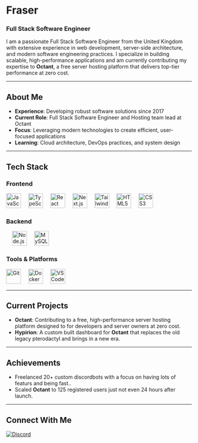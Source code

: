 # Fraser  
### Full Stack Software Engineer

I am a passionate Full Stack Software Engineer from the United Kingdom with extensive experience in web development, server-side architecture, and modern software engineering practices. I specialize in building scalable, high-performance applications and am currently contributing my expertise to **Octant**, a free server hosting platform that delivers top-tier performance at zero cost.

---

## About Me

- **Experience**: Developing robust software solutions since 2017  
- **Current Role**: Full Stack Software Engineer and Hosting team lead at Octant  
- **Focus**: Leveraging modern technologies to create efficient, user-focused applications  
- **Learning**: Cloud architecture, DevOps practices, and system design  

---

## Tech Stack

### Frontend
<div>
  <img src="https://cdn.jsdelivr.net/gh/devicons/devicon/icons/javascript/javascript-original.svg" height="40" alt="JavaScript" />
  <img width="12" />
  <img src="https://cdn.jsdelivr.net/gh/devicons/devicon/icons/typescript/typescript-original.svg" height="40" alt="TypeScript" />
  <img width="12" />
  <img src="https://cdn.jsdelivr.net/gh/devicons/devicon/icons/react/react-original.svg" height="40" alt="React" />
  <img width="12" />
  <img src="https://cdn.jsdelivr.net/gh/devicons/devicon/icons/nextjs/nextjs-original.svg" height="40" alt="Next.js" />
  <img width="12" />
  <img src="https://upload.wikimedia.org/wikipedia/commons/thumb/d/d5/Tailwind_CSS_Logo.svg/2560px-Tailwind_CSS_Logo.svg.png" height="40" alt="Tailwind CSS" />
  <img width="12" />
  <img src="https://cdn.jsdelivr.net/gh/devicons/devicon/icons/html5/html5-original.svg" height="40" alt="HTML5" />
  <img width="12" />
  <img src="https://cdn.jsdelivr.net/gh/devicons/devicon/icons/css3/css3-original.svg" height="40" alt="CSS3" />
</div>

### Backend
<div>
  <img width="12" />
  <img src="https://cdn.jsdelivr.net/gh/devicons/devicon/icons/nodejs/nodejs-original.svg" height="40" alt="Node.js" />
  <img width="12" />
  <img src="https://cdn.jsdelivr.net/gh/devicons/devicon/icons/mysql/mysql-original.svg" height="40" alt="MySQL" />
</div>

### Tools & Platforms
<div>
  <img src="https://cdn.jsdelivr.net/gh/devicons/devicon/icons/git/git-original.svg" height="40" alt="Git" />
  <img width="12" />
  <img src="https://cdn.jsdelivr.net/gh/devicons/devicon/icons/docker/docker-original.svg" height="40" alt="Docker" />
  <img width="12" />
  <img src="https://cdn.jsdelivr.net/gh/devicons/devicon/icons/vscode/vscode-original.svg" height="40" alt="VS Code" />
</div>

---

## Current Projects

- **Octant**: Contributing to a free, high-performance server hosting platform designed to for developers and server owners at zero cost.  
- **Hypirion**: A custom built dashboard for **Octant** that replaces the old legacy pterodactyl and brings in a new era.

---

## Achievements

- Freelanced 20+ custom discordbots with a focus on having lots of featurs and being fast..  
- Scaled **Octant** to 125 registered users just not even 24 hours after launch.  

---

## Connect With Me

<div>
  <a href="https://discord.gg/compute" target="_blank">
    <img src="https://img.shields.io/badge/Discord-%237289DA.svg?style=for-the-badge&logo=discord&logoColor=white" alt="Discord" />
  </a>
</div>
